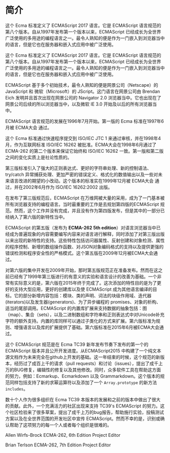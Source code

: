 # 简介

这个 Ecma 标准定义了 ECMAScript 2017 语言。它是 ECMAScript 语言规范的第八个版本。自从1997年发布第一个版本以来，ECMAScript 已经成长为全世界广泛使用的多用途的编程语言之一。最令人熟知的便是作为一门嵌入到浏览器当中的语言，但是它也在服务器和嵌入式应用中被广泛使用。

这个 Ecma 标准定义了 ECMAScript 2017 语言。它是 ECMAScript 语言规范的第八个版本。自从1997年发布第一个版本以来，ECMAScript 已经成长为全世界广泛使用的多用途的编程语言之一。最令人熟知的便是作为一门嵌入到浏览器当中的语言，但是它也在服务器和嵌入式应用中被广泛使用。

ECMAScript 基于多个初始技术，最令人熟知的便是网景公司（Netscape）的 JavaScript 和 微软（Microsoft）的 JScript。这门语言在网景公司由 Brendan Eich 发明并且首次出现在网景公司的 Navigator 2.0 浏览器当中。它也出现在了网景公司后续的所以浏览器当中，以及微软 IE 3.0 开始及以后的所有浏览器当中。

ECMAScript 语言规范的发展在1996年7月开始。第一版的 Ecma 标准在1997年6月被 ECMA大会 通过。

这个 Ecma 标准通过快速程序提交到 ISO/IEC JTC 1 来通过审核，并在1998年4月，作为互联网标准 ISO/IEC 16262 被批准。ECMA大会在1998年6月通过了 ECMA-262 的第二个版本来保证它始终和 ISO/IEC 16262 一致。第一版和第二版之间的变化实质上是社论性质的。

第三版标准引入了强大的正则表达式、更好的字符串处理、新的控制语法、try/catch 异常捕获处理、更加严密的错误定义、格式化的数值输出以及一些对未来语言改进的期望的小改动。这个版本的标准实在1999年12月被 ECMA大会 通过，并在2002年6月作为 ISO/IEC 16262:2002 出版。

在发布了第三版规范后，ECMAScript 在万维网被大量的采用，成为了一门基本被所有浏览器支持的编程语言。当时最重要的工作是去规划第四版的ECMAScript 规范。然而，这个工作并没有完成，并且没有作为第四版发布，但是其中的一部分已经纳入了第六版的新特性当中。

ECMAScript 的第五版（发布为 **ECMA-262 5th edition**）对语言浏览器当中已经成为普遍现象的内容需要编写内容来对语言进行解释，同时添加了对第三版出版以来出现的新特性的支持。这些特性包括访问器属性、反射创建和对象检测、属性的程序控制、新增的数组操作函数、对JSON对象编码格式的支持以及提供更强的错误检测和程序安全性的严格模式。这个第五版在2009年12月被ECMA大会通过。

对第六版的集中开发在2009年开始，那时第五版规范正在准备发布。然而在这之前已经有了1999年第三版进行的有意义的实验和语言设计的改善为基础。一个非常有实际意义的是，第六版在2015年终于完成了。这次添加的特性目的是为了更好的支持大型应用，更好的创建库以及使 ECMAScript 成为其他语言编译的目标。它的部分新增内容包括：模块、类的声明、词法的块级作用域、迭代器(iterators)以及发生器(generators)、为了异步编程的 promises、对象的析构、适当的尾部调用。ECMAScript 的内置库扩展来支持数据的抽象包括：图（map）、集合（sets），以及二进制数组和字符串和正则表达式中对Unicode补充字符的额外支持。内置的库同样可以通过子类化的方式来扩展。第六版标准为规则、增强语言以及库的扩展提供了基础。第六版标准在2015年6月被ECMA大会通过。

这个 ECMAScript 规范是在 Ecma TC39 新年发布节奏下发布的第一个的 ECMAScript 版本并且公开开发进度。从ECMAScript2015 中构建了一个纯文本源文档作为未来完全在github上开发的基础。这一年结束的时候，这个规范的新版本，经历过了成百上千的请求（pull requests）和讨论（issues），提出了成千上万的BUG修复，编辑性的修复以及其他修改。同时，众多软件工具在帮助这方面的努力，例如：Ecmarkup、Ecmarkdown 以及 Grammarkdown。这个版本的规范同样包括支持了新的求幂运算符以及添加了一个 `Array.prototype` 的新方法 `includes`。

数十个人作为很多组织在 Ecma TC39 本版本的发展和之前的版本中做出了很大的贡献。此外，一个充满活力的社区出现来支持 TC39's ECMAScript 的努力。这个社区检验来了很多草案，提出了成千上万的bug报告，帮助施行实验，投稿测试方案以及在全世界范围的开发社区中宣传 ECMAScript。然而不幸的是，识别或确认帮助了这项努力的每一个人或者每个组织是很难的。
  
Allen Wirfs-Brock
ECMA-262, 6th Edition Project Editor
  
Brian Terlson
ECMA-262, 7th Edition Project Editor
  